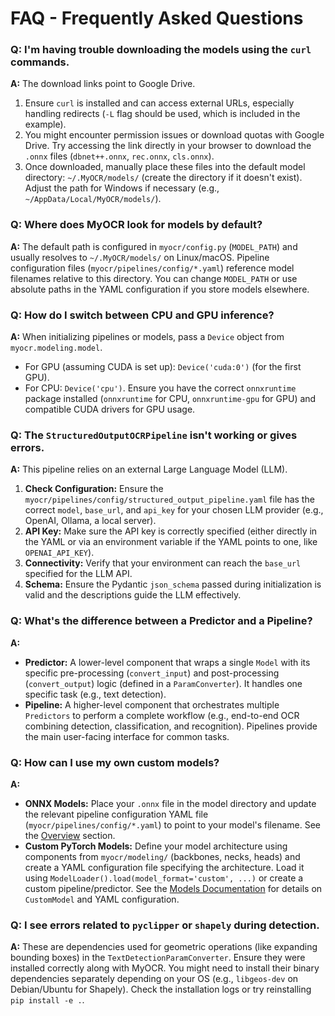 # FAQ - Frequently Asked Questions

### Q: I'm having trouble downloading the models using the `curl` commands.

**A:** The download links point to Google Drive. 
1.  Ensure `curl` is installed and can access external URLs, especially handling redirects (`-L` flag should be used, which is included in the example).
2.  You might encounter permission issues or download quotas with Google Drive. Try accessing the link directly in your browser to download the `.onnx` files (`dbnet++.onnx`, `rec.onnx`, `cls.onnx`).
3.  Once downloaded, manually place these files into the default model directory: `~/.MyOCR/models/` (create the directory if it doesn't exist). Adjust the path for Windows if necessary (e.g., `~/AppData/Local/MyOCR/models/`).

### Q: Where does MyOCR look for models by default?

**A:** The default path is configured in `myocr/config.py` (`MODEL_PATH`) and usually resolves to `~/.MyOCR/models/` on Linux/macOS. Pipeline configuration files (`myocr/pipelines/config/*.yaml`) reference model filenames relative to this directory. You can change `MODEL_PATH` or use absolute paths in the YAML configuration if you store models elsewhere.

### Q: How do I switch between CPU and GPU inference?

**A:** When initializing pipelines or models, pass a `Device` object from `myocr.modeling.model`. 
*   For GPU (assuming CUDA is set up): `Device('cuda:0')` (for the first GPU).
*   For CPU: `Device('cpu')`.
Ensure you have the correct `onnxruntime` package installed (`onnxruntime` for CPU, `onnxruntime-gpu` for GPU) and compatible CUDA drivers for GPU usage.

### Q: The `StructuredOutputOCRPipeline` isn't working or gives errors.

**A:** This pipeline relies on an external Large Language Model (LLM).
1.  **Check Configuration:** Ensure the `myocr/pipelines/config/structured_output_pipeline.yaml` file has the correct `model`, `base_url`, and `api_key` for your chosen LLM provider (e.g., OpenAI, Ollama, a local server).
2.  **API Key:** Make sure the API key is correctly specified (either directly in the YAML or via an environment variable if the YAML points to one, like `OPENAI_API_KEY`).
3.  **Connectivity:** Verify that your environment can reach the `base_url` specified for the LLM API.
4.  **Schema:** Ensure the Pydantic `json_schema` passed during initialization is valid and the descriptions guide the LLM effectively.

### Q: What's the difference between a Predictor and a Pipeline?

**A:**
*   **Predictor:** A lower-level component that wraps a single `Model` with its specific pre-processing (`convert_input`) and post-processing (`convert_output`) logic (defined in a `ParamConverter`). It handles one specific task (e.g., text detection).
*   **Pipeline:** A higher-level component that orchestrates multiple `Predictors` to perform a complete workflow (e.g., end-to-end OCR combining detection, classification, and recognition). Pipelines provide the main user-facing interface for common tasks.

### Q: How can I use my own custom models?

**A:**
*   **ONNX Models:** Place your `.onnx` file in the model directory and update the relevant pipeline configuration YAML file (`myocr/pipelines/config/*.yaml`) to point to your model's filename. See the [Overview](./getting-started/overview.md#replacing-or-adding-new-models-onnx) section.
*   **Custom PyTorch Models:** Define your model architecture using components from `myocr/modeling/` (backbones, necks, heads) and create a YAML configuration file specifying the architecture. Load it using `ModelLoader().load(model_format='custom', ...)` or create a custom pipeline/predictor. See the [Models Documentation](./models/index.md) for details on `CustomModel` and YAML configuration.

### Q: I see errors related to `pyclipper` or `shapely` during detection.

**A:** These are dependencies used for geometric operations (like expanding bounding boxes) in the `TextDetectionParamConverter`. Ensure they were installed correctly along with MyOCR. You might need to install their binary dependencies separately depending on your OS (e.g., `libgeos-dev` on Debian/Ubuntu for Shapely). Check the installation logs or try reinstalling `pip install -e .`.
